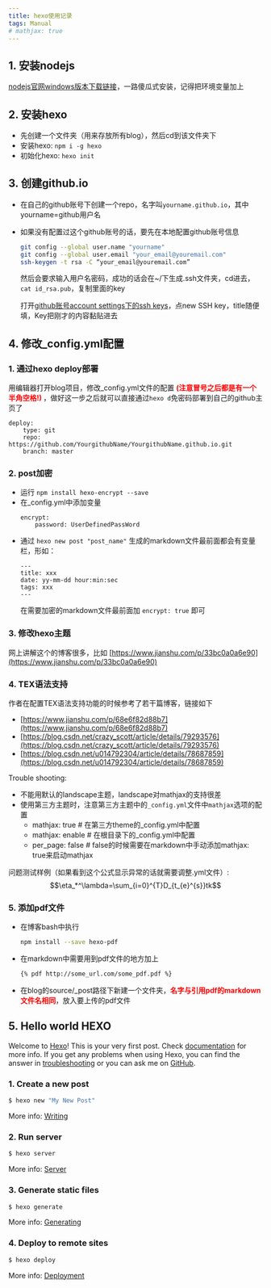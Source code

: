 ```yaml
---
title: hexo使用记录
tags: Manual
# mathjax: true
---
```


## 1. 安装nodejs

[nodejs官网windows版本下载链接](https://nodejs.org/en/)，一路傻瓜式安装，记得把环境变量加上

## 2. 安装hexo
<!--more-->
- 先创建一个文件夹（用来存放所有blog），然后cd到该文件夹下
- 安装hexo: `npm i -g hexo`
- 初始化hexo: `hexo init`

## 3. 创建github.io

- 在自己的github账号下创建一个repo，名字叫`yourname.github.io`，其中yourname=github用户名
- 如果没有配置过这个github账号的话，要先在本地配置github账号信息
    ``` bash
    git config --global user.name "yourname"
    git config --global user.email "your_email@youremail.com"
    ssh-keygen -t rsa -C “your_email@youremail.com”
    ```
    然后会要求输入用户名密码，成功的话会在~/下生成.ssh文件夹，cd进去，`cat id_rsa.pub`，复制里面的key
    
    打开[github账号account settings下的ssh keys](https://github.com/settings/keys)，点new SSH key，title随便填，Key把刚才的内容黏贴进去

## 4. 修改_config.yml配置

### 1. 通过hexo deploy部署
用编辑器打开blog项目，修改_config.yml文件的配置 <span style="color:red;"><b> (注意冒号之后都是有一个半角空格!) </b></span>，做好这一步之后就可以直接通过`hexo d`免密码部署到自己的github主页了

```
deploy:
    type: git
    repo: https://github.com/YourgithubName/YourgithubName.github.io.git
    branch: master
```

### 2. post加密

- 运行 `npm install hexo-encrypt --save`
- 在_config.yml中添加变量
    ```
    encrypt: 
        password: UserDefinedPassWord
    ```
- 通过 `hexo new post "post_name"` 生成的markdown文件最前面都会有变量栏，形如：
    ```
    ---
    title: xxx
    date: yy-mm-dd hour:min:sec
    tags: xxx
    ---
    ```
    在需要加密的markdown文件最前面加 `encrypt: true` 即可

### 3. 修改hexo主题

网上讲解这个的博客很多，比如 [https://www.jianshu.com/p/33bc0a0a6e90](https://www.jianshu.com/p/33bc0a0a6e90)

### 4. TEX语法支持

作者在配置TEX语法支持功能的时候参考了若干篇博客，链接如下
- [https://www.jianshu.com/p/68e6f82d88b7](https://www.jianshu.com/p/68e6f82d88b7) 
- [https://blog.csdn.net/crazy_scott/article/details/79293576](https://blog.csdn.net/crazy_scott/article/details/79293576)
- [https://blog.csdn.net/u014792304/article/details/78687859](https://blog.csdn.net/u014792304/article/details/78687859)
  
Trouble shooting:
- 不能用默认的landscape主题，landscape对mathjax的支持很差
- 使用第三方主题时，注意第三方主题中的`_config.yml`文件中`mathjax`选项的配置
    - mathjax: true # 在第三方theme的_config.yml中配置
    - mathjax: enable # 在根目录下的_config.yml中配置
    - per_page: false # false的时候需要在markdown中手动添加mathjax: true来启动mathjax

问题测试样例（如果看到这个公式显示异常的话就需要调整.yml文件）:
$$\eta_*^\lambda=\sum_{i=0}^{T}D_{t_{e}^{s}}tk$$

### 5. 添加pdf文件

- 在博客bash中执行
    ``` bash
    npm install --save hexo-pdf
    ```
- 在markdown中需要用到pdf文件的地方加上
    ``` html
    {% pdf http://some_url.com/some_pdf.pdf %}
    ```
- 在blog的source/_post路径下新建一个文件夹，<span style="color:red"><b>名字与引用pdf的markdown文件名相同</b></span>，放入要上传的pdf文件


## 5. Hello world HEXO

Welcome to [Hexo](https://hexo.io/)! This is your very first post. Check [documentation](https://hexo.io/docs/) for more info. If you get any problems when using Hexo, you can find the answer in [troubleshooting](https://hexo.io/docs/troubleshooting.html) or you can ask me on [GitHub](https://github.com/hexojs/hexo/issues).

### 1. Create a new post

``` bash
$ hexo new "My New Post"
```

More info: [Writing](https://hexo.io/docs/writing.html)

### 2. Run server

``` bash
$ hexo server
```

More info: [Server](https://hexo.io/docs/server.html)

### 3. Generate static files

``` bash
$ hexo generate
```

More info: [Generating](https://hexo.io/docs/generating.html)

### 4. Deploy to remote sites

``` bash
$ hexo deploy
```

More info: [Deployment](https://hexo.io/docs/deployment.html)